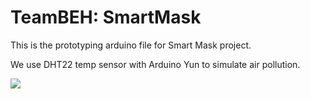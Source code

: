 # TeamBEH: SmartMask
This is the prototyping arduino file for Smart Mask project.

We use DHT22 temp sensor with Arduino Yun to simulate air pollution. 

![](https://lh3.googleusercontent.com/oFTcnAjpcrKiOww6FD7KxS2RS919zozzT34u5KQLf7nhmbYndq5qAYIcT2tPBmwejAkcregTMkEbIoXnto22RTy1M1bbek82tQrrpjU6si8BJbAfDTL0zo3qLS4ZWpNdsWRDiSpN4KaZojMBg-PTc1bKQ66yt7XZOGF1HausRRQWU5jTxxClYSs9IPO_TkUknqJj6MLGILgkNmPLia9uciFqyg3SM3lpa4mH-qKa_I18UBkoXutb02KFhnxDfyHECZn77zIBL5AASP5bIMFDQABXVRtuODLseTJiXtaGtHhCaXI-Zd9USBXp4dXW985NCfux666efxS3V-0o0gWA6sG-RNJURtqOUUgRMilY9B_ZmB31mJ7wGe1501YDMai8YEChyv1yp_1sTRzd1L7jxp1kOyZIXLmOIlFtaOXDSMeQwDDfaoWBxnJeKk2UoToe72Ye_t-wn9eS6gAV1A_Xi2N3vNBlfJwB0S1ULA8Au4UZflpiR26rV7qM1FUZaoRCbHKEnXvI0bYcuYM4YI4U85PldFRwUOfeilciXMp_1BF9gr8zYO_YA-c2SLkHVkOOCH10BVZ0h504PxSoo8kLb6SMOoBqJhCgO7xDSxVHll-3FkJSqXnezQ=w554-h739-no)
